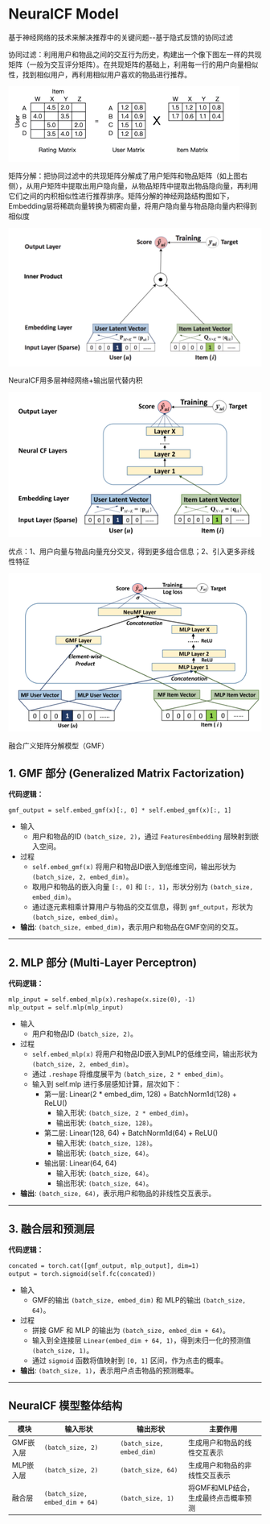 # NeuralCF Model

基于神经网络的技术来解决推荐中的关键问题--基于隐式反馈的协同过滤

协同过滤：利用用户和物品之间的交互行为历史，构建出一个像下图左一样的共现矩阵（一般为交互评分矩阵）。在共现矩阵的基础上，利用每一行的用户向量相似性，找到相似用户，再利用相似用户喜欢的物品进行推荐。

<img src="./assets/image-20241205175802335.png" alt="image-20241205175802335" style="zoom:50%;" />

矩阵分解：把协同过滤中的共现矩阵分解成了用户矩阵和物品矩阵（如上图右侧），从用户矩阵中提取出用户隐向量，从物品矩阵中提取出物品隐向量，再利用它们之间的内积相似性进行推荐排序。矩阵分解的神经网路结构图如下，Embedding层将稀疏向量转换为稠密向量，将用户隐向量与物品隐向量内积得到相似度

<img src="./assets/image-20241205175718938.png" alt="image-20241205175718938" style="zoom:50%;" />

NeuralCF用多层神经网络+输出层代替内积

![image-20241205180135208](./assets/image-20241205180135208.png)

优点：1、用户向量与物品向量充分交叉，得到更多组合信息；2、引入更多非线性特征



![image-20241205181423099](./assets/image-20241205181423099.png)

融合广义矩阵分解模型（GMF）



## 1. **GMF 部分 (Generalized Matrix Factorization)**

**代码逻辑：**

```
gmf_output = self.embed_gmf(x)[:, 0] * self.embed_gmf(x)[:, 1]
```

- 输入
  - 用户和物品的ID `(batch_size, 2)`，通过 `FeaturesEmbedding` 层映射到嵌入空间。
- 过程
  - `self.embed_gmf(x)` 将用户和物品ID嵌入到低维空间，输出形状为 `(batch_size, 2, embed_dim)`。
  - 取用户和物品的嵌入向量 `[:, 0]` 和 `[:, 1]`，形状分别为 `(batch_size, embed_dim)`。
  - 通过逐元素相乘计算用户与物品的交互信息，得到 `gmf_output`，形状为 `(batch_size, embed_dim)`。
- **输出**: `(batch_size, embed_dim)`，表示用户和物品在GMF空间的交互。

------

## 2. **MLP 部分 (Multi-Layer Perceptron)**

**代码逻辑：**

```
mlp_input = self.embed_mlp(x).reshape(x.size(0), -1)
mlp_output = self.mlp(mlp_input)
```

- 输入
  - 用户和物品ID `(batch_size, 2)`。
- 过程
  - `self.embed_mlp(x)` 将用户和物品ID嵌入到MLP的低维空间，输出形状为 `(batch_size, 2, embed_dim)`。
  - 通过 `.reshape` 将维度展平为 `(batch_size, 2 * embed_dim)`。
  - 输入到 self.mlp 进行多层感知计算，层次如下：
    - 第一层:  Linear(2 * embed_dim, 128) \+ BatchNorm1d(128) \+ ReLU()
      - 输入形状: `(batch_size, 2 * embed_dim)`。
      - 输出形状: `(batch_size, 128)`。
    - 第二层:  Linear(128, 64) \+ BatchNorm1d(64) \+ ReLU()
      - 输入形状: `(batch_size, 128)`。
      - 输出形状: `(batch_size, 64)`。
    - 输出层:  Linear(64, 64)
      - 输入形状: `(batch_size, 64)`。
      - 输出形状: `(batch_size, 64)`。
- **输出**: `(batch_size, 64)`，表示用户和物品的非线性交互表示。

------

## 3. **融合层和预测层**

**代码逻辑：**

```
concated = torch.cat([gmf_output, mlp_output], dim=1)
output = torch.sigmoid(self.fc(concated))
```

- 输入
  - GMF的输出 `(batch_size, embed_dim)` 和 MLP的输出 `(batch_size, 64)`。
- 过程
  - 拼接 GMF 和 MLP 的输出为 `(batch_size, embed_dim + 64)`。
  - 输入到全连接层 `Linear(embed_dim + 64, 1)`，得到未归一化的预测值 `(batch_size, 1)`。
  - 通过 `sigmoid` 函数将值映射到 `[0, 1]` 区间，作为点击的概率。
- **输出**: `(batch_size, 1)`，表示用户点击物品的预测概率。

------

## NeuralCF 模型整体结构

| 模块      | 输入形状                       | 输出形状                  | 主要作用                             |
| --------- | ------------------------------ | ------------------------- | ------------------------------------ |
| GMF嵌入层 | `(batch_size, 2)`              | `(batch_size, embed_dim)` | 生成用户和物品的线性交互表示         |
| MLP嵌入层 | `(batch_size, 2)`              | `(batch_size, 64)`        | 生成用户和物品的非线性交互表示       |
| 融合层    | `(batch_size, embed_dim + 64)` | `(batch_size, 1)`         | 将GMF和MLP结合，生成最终点击概率预测 |